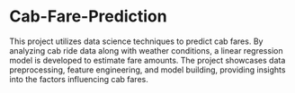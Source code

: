 # Cab-Fare-Prediction
This project utilizes data science techniques to predict cab fares. By analyzing cab ride data along with weather conditions, a linear regression model is developed to estimate fare amounts. The project showcases data preprocessing, feature engineering, and model building, providing insights into the factors influencing cab fares.
